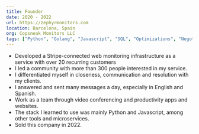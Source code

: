 ```yaml
---
title: Founder
date: 2020 - 2022
url: https://zephyrmonitors.com
location: Barcelona, Spain
org: Copsneak Monitors LLC
tags: ["Python", "Golang", "Javascript", "SQL", "Optimizations", "Negotiations", "Empreneurship"]
---
```


- Developed a Stripe-connected web monitoring infrastructure as a service with over 20 recurring customers
- I led a community with more than 300 people interested in my service.
- I differentiated myself in closeness, communication and resolution with my clients.
- I answered and sent many messages a day, especially in English and Spanish.
- Work as a team through video conferencing and productivity apps and websites.
- The stack I learned to use was mainly Python and Javascript, among other tools and microservices.
- Sold this company in 2022.
